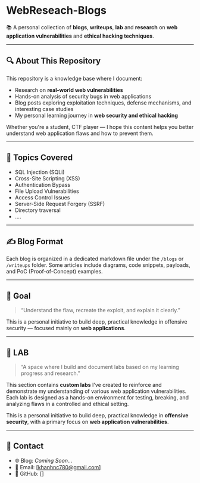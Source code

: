 # WebReseach-Blogs

📚 A personal collection of **blogs**, **writeups**, **lab** and **research** on **web application vulnerabilities** and **ethical hacking techniques**.

---

## 🔍 About This Repository

This repository is a knowledge base where I document:

- Research on **real-world web vulnerabilities**
- Hands-on analysis of security bugs in web applications
- Blog posts exploring exploitation techniques, defense mechanisms, and interesting case studies
- My personal learning journey in **web security and ethical hacking**

Whether you're a student, CTF player — I hope this content helps you better understand web application flaws and how to prevent them.

---

## 📌 Topics Covered

- SQL Injection (SQLi)
- Cross-Site Scripting (XSS)
- Authentication Bypass
- File Upload Vulnerabilities
- Access Control Issues
- Server-Side Request Forgery (SSRF)
- Directory traversal
- ....

---

## ✍️ Blog Format

Each blog is organized in a dedicated markdown file under the `/blogs` or `/writeups` folder. Some articles include diagrams, code snippets, payloads, and PoC (Proof-of-Concept) examples.

---

## 🧠 Goal

> “Understand the flaw, recreate the exploit, and explain it clearly.”

This is a personal initiative to build deep, practical knowledge in offensive security — focused mainly on **web applications**.

---

## 🧪 LAB

> “A space where I build and document labs based on my learning progress and research.”

This section contains **custom labs** I’ve created to reinforce and demonstrate my understanding of various web application vulnerabilities. Each lab is designed as a hands-on environment for testing, breaking, and analyzing flaws in a controlled and ethical setting.

This is a personal initiative to build deep, practical knowledge in **offensive security**, with a primary focus on **web application vulnerabilities**.

---

## 🔗 Contact

- 🌐 Blog: _Coming Soon..._
- 📧 Email: [khanhnc780@gmail.com]
- 🐙 GitHub: []

